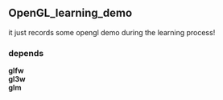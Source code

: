 ## OpenGL_learning_demo
it just records some opengl demo during the learning process!

### depends  
**glfw**  
**gl3w**  
**glm**


